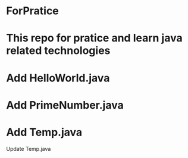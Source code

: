 # ForPratice
This repo for pratice and learn java related technologies
===================================
Add HelloWorld.java
===================================
Add PrimeNumber.java
===================================
Add Temp.java
===================================
Update Temp.java

